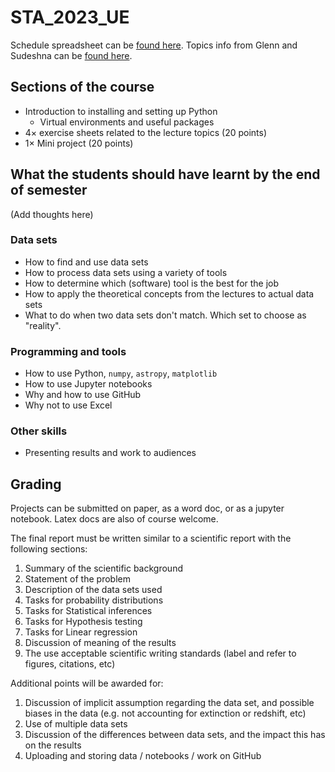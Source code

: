 # STA_2023_UE

Schedule spreadsheet can be [found here](https://docs.google.com/spreadsheets/d/1LHgn-6vpLq-2w-2okkrFyyB193VDVzfF/edit?usp=sharing).
Topics info from Glenn and Sudeshna can be [found here](https://docs.google.com/document/d/17kYLPVjo3iKV0cb6fm0pJN9in13OX_zRBzmIGHlX5Lc/edit?usp=sharing).

## Sections of the course

- Introduction to installing and setting up Python
  - Virtual environments and useful packages
- 4× exercise sheets related to the lecture topics (20 points)
- 1× Mini project (20 points)

## What the students should have learnt by the end of semester

(Add thoughts here)

### Data sets
- How to find and use data sets
- How to process data sets using a variety of tools
- How to determine which (software) tool is the best for the job
- How to apply the theoretical concepts from the lectures to actual data sets
- What to do when two data sets don't match. Which set to choose as "reality".

### Programming and tools

- How to use Python, `numpy`, `astropy`, `matplotlib`
- How to use Jupyter notebooks
- Why and how to use GitHub
- Why not to use Excel

### Other skills

- Presenting results and work to audiences

## Grading

Projects can be submitted on paper, as a word doc, or as a jupyter notebook. Latex docs are also of course welcome.

The final report must be written similar to a scientific report with the following sections:

1. Summary of the scientific background
1. Statement of the problem
1. Description of the data sets used
1. Tasks for probability distributions
1. Tasks for Statistical inferences
1. Tasks for Hypothesis testing
1. Tasks for Linear regression
1. Discussion of meaning of the results
1. The use acceptable scientific writing standards (label and refer to figures, citations, etc)

Additional points will be awarded for:

1. Discussion of implicit assumption regarding the data set, and possible biases in the data (e.g. not accounting for extinction or redshift, etc)
1. Use of multiple data sets
1. Discussion of the differences between data sets, and the impact this has on the results
1. Uploading and storing data / notebooks / work on GitHub

